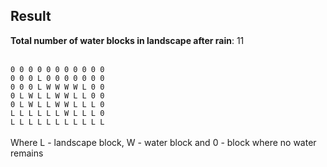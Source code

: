 ## Result ##

**Total number of water blocks in landscape after rain**: 11 <br>
<br>

`0 0 0 0 0 0 0 0 0 0 0` <br>
`0 0 0 L 0 0 0 0 0 0 0` <br>
`0 0 0 L W W W W L 0 0` <br>
`0 L W L L W W L L 0 0` <br>
`0 L W L L W W L L L 0` <br>
`L L L L L L W L L L 0` <br>
`L L L L L L L L L L L` <br>
<br>
Where L - landscape block, W - water block and 0 - block where no water remains 
